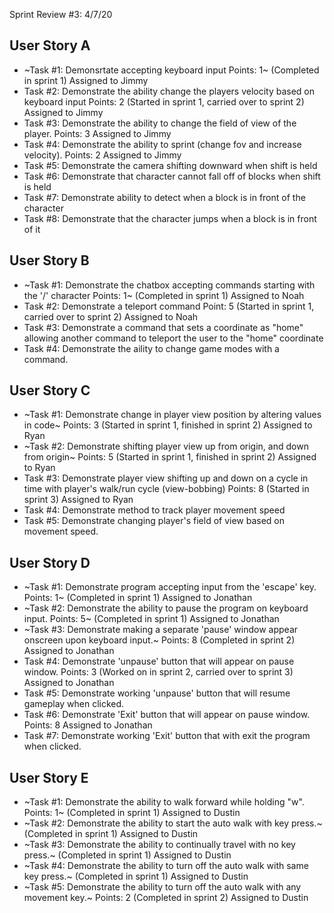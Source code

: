Sprint Review #3: 4/7/20

## User Story A
  * ~Task #1: Demonsrtate accepting keyboard input Points: 1~ (Completed in sprint 1) Assigned to Jimmy
  * Task #2: Demonstrate the ability change the players velocity based on keyboard input Points: 2 (Started in sprint 1, carried over to sprint 2) Assigned to Jimmy
  * Task #3: Demonstrate the ability to change the field of view of the player. Points: 3 Assigned to Jimmy
  * Task #4: Demonstrate the ability to sprint (change fov and increase velocity). Points: 2 Assigned to Jimmy
  * Task #5: Demonstrate the camera shifting downward when shift is held
  * Task #6: Demonstrate that character cannot fall off of blocks when shift is held
  * Task #7: Demonstrate ability to detect when a block is in front of the character
  * Task #8: Demonstrate that the character jumps when a block is in front of it
  
## User Story B
  * ~Task #1: Demonstrate the chatbox accepting commands starting with the '/' character Points: 1~ (Completed in sprint 1) Assigned to Noah
  * Task #2: Demonstrate a teleport command Point: 5 (Started in sprint 1, carried over to sprint 2) Assigned to Noah
  * Task #3: Demonstrate a command that sets a coordinate as "home" allowing another command to teleport the user to the "home" coordinate
  * Task #4: Demonstrate the aility to change game modes with a command.

## User Story C
  * ~Task #1: Demonstrate change in player view position by altering values in code~ Points: 3 (Started in sprint 1, finished in sprint 2) Assigned to Ryan
  * ~Task #2: Demonstrate shifting player view up from origin, and down from origin~ Points: 5 (Started in sprint 1, finished in sprint 2) Assigned to Ryan
  * Task #3: Demonstrate player view shifting up and down on a cycle in time with player's walk/run cycle (view-bobbing) Points: 8 (Started in sprint 3) Assigned to Ryan
  * Task #4: Demonstrate method to track player movement speed
  * Task #5: Demonstrate changing player's field of view based on movement speed.
  
## User Story D
  * ~Task #1: Demonstrate program accepting input from the 'escape' key. Points: 1~ (Completed in sprint 1) Assigned to Jonathan
  * ~Task #2: Demonstrate the ability to pause the program on keyboard input. Points: 5~ (Completed in sprint 1) Assigned to Jonathan
  * ~Task #3: Demonstrate making a separate 'pause' window appear onscreen upon keyboard input.~ Points: 8 (Completed in sprint 2) Assigned to Jonathan
  * Task #4: Demonstrate 'unpause' button that will appear on pause window. Points: 3 (Worked on in sprint 2, carried over to sprint 3) Assigned to Jonathan 
  * Task #5: Demonstrate working 'unpause' button that will resume gameplay when clicked.
  * Task #6: Demonstrate 'Exit' button that will appear on pause window. Points: 8 Assigned to Jonathan
  * Task #7: Demonstrate working 'Exit' button that with exit the program when clicked.
  
## User Story E
  * ~Task #1: Demonstrate the ability to walk forward while holding "w". Points: 1~ (Completed in sprint 1) Assigned to Dustin
  * ~Task #2: Demonstrate the ability to start the auto walk with key press.~ (Completed in sprint 1) Assigned to Dustin
  * ~Task #3: Demonstrate the ability to continually travel with no key press.~ (Completed in sprint 1) Assigned to Dustin
  * ~Task #4: Demonstrate the ability to turn off the auto walk with same key press.~ (Completed in sprint 1) Assigned to Dustin
  * ~Task #5: Demonstrate the ability to turn off the auto walk with any movement key.~ Points: 2 (Completed in sprint 2) Assigned to Dustin
